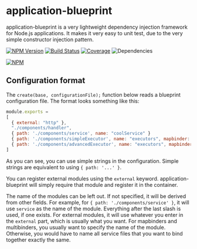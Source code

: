 # application-blueprint

application-blueprint is a very lightweight dependency injection framework for Node.js applications. It makes it very easy to unit test, due to the very simple constructor injection pattern.

[![NPM Version](https://img.shields.io/npm/v/application-blueprint.svg)](https://www.npmjs.com/package/application-blueprint)
[![Build Status](https://img.shields.io/travis/anton-johansson/application-blueprint.svg)](https://travis-ci.org/anton-johansson/application-blueprint)
[![Coverage](https://img.shields.io/coveralls/anton-johansson/application-blueprint.svg)](https://coveralls.io/r/anton-johansson/application-blueprint)
![Dependencies](https://img.shields.io/david/anton-johansson/application-blueprint.svg)

[![NPM](https://nodei.co/npm/application-blueprint.png?downloads=true)](https://nodei.co/npm/application-blueprint/)


## Configuration format

The `create(base, configurationFile);` function below reads a blueprint configuration file. The format looks something like this:

```js
module.exports =
[
  { external: "http" },
  "./components/handler",
  { path: './components/service', name: "coolService" }
  { path: './components/simpleExecutor', name: "executors", mapbinder: "executor1" },
  { path: './components/advancedExecutor', name: "executors", mapbinder: "executor2" }
]
```

As you can see, you can use simple strings in the configuration. Simple strings are equivalent to using `{ path: '...' }`.

You can register external modules using the `external` keyword. application-blueprint will simply require that module and register it in the container.

The name of the modules can be left out. If not specified, it will be derived from other fields. For example, for `{ path: './components/service' }`, it will use `service` as the name of the module. Everything after the last slash is used, if one exists. For external modules, it will use whatever you enter in the `external` part, which is usually what you want. For mapbinders and multibinders, you usually want to specify the name of the module. Otherwise, you would have to name all service files that you want to bind together exactly the same.
